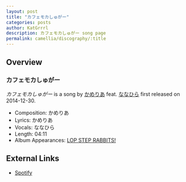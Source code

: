 ```yaml
---
layout: post
title: "カフェモカしゅがー"
categories: posts
author: KatGrrrl
description: カフェモカしゅがー song page
permalink: camellia/discography/:title
---
```


## Overview

### カフェモカしゅがー

*カフェモカしゅがー* is a song by [かめりあ](/camellia) feat. [ななひら](#) first released on 2014-12-30.

* Composition: かめりあ
* Lyrics: かめりあ
* Vocals: ななひら
* Length: 04:11
* Album Appearances: [LOP STEP RABBITS!](<{% link postsInclude/_posts/camellia/albums/LOP-STEP-RABBITS!/2023-12-06-LOP-STEP-RABBITS!.md %}>)

## External Links

* [Spotify](https://open.spotify.com/track/6mCJlsy284ePKoZgJVkZ7R?si=3047904bd8974c69)
